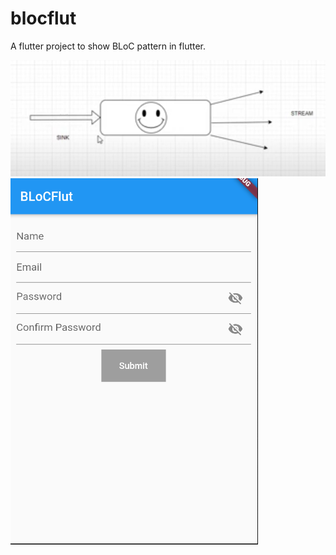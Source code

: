 # blocflut

A flutter project to show BLoC pattern in flutter.

<img src='https://raw.githubusercontent.com/lkrjangid1/BLoCFlut/master/s1.png'>
<img src='https://raw.githubusercontent.com/lkrjangid1/BLoCFlut/master/s2.png'>
